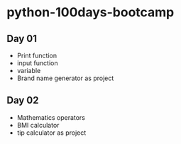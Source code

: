 # python-100days-bootcamp
## Day 01
- Print function
- input function
- variable
- Brand name generator as project
## Day 02
- Mathematics operators
- BMI calculator
- tip calculator as project